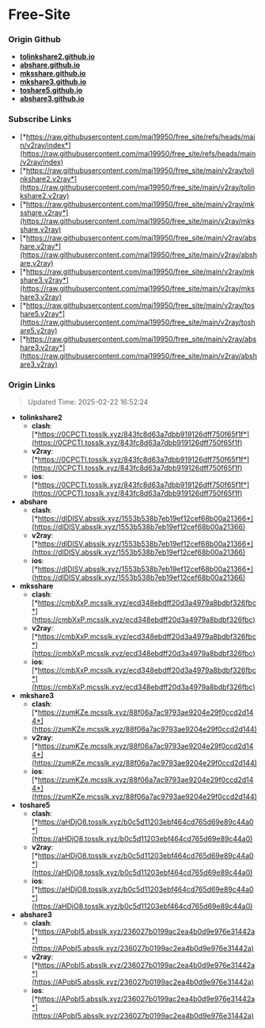 # Free-Site

### Origin Github

- [**tolinkshare2.github.io**](https://github.com/tolinkshare2/tolinkshare2.github.io)
- [**abshare.github.io**](https://github.com/abshare/abshare.github.io)
- [**mksshare.github.io**](https://github.com/mksshare/mksshare.github.io)
- [**mkshare3.github.io**](https://github.com/mkshare3/mkshare3.github.io)
- [**toshare5.github.io**](https://github.com/toshare5/toshare5.github.io)
- [**abshare3.github.io**](https://github.com/abshare3/abshare3.github.io)

### Subscribe Links

- [*https://raw.githubusercontent.com/mai19950/free_site/refs/heads/main/v2ray/index*](https://raw.githubusercontent.com/mai19950/free_site/refs/heads/main/v2ray/index)
- [*https://raw.githubusercontent.com/mai19950/free_site/main/v2ray/tolinkshare2.v2ray*](https://raw.githubusercontent.com/mai19950/free_site/main/v2ray/tolinkshare2.v2ray)
- [*https://raw.githubusercontent.com/mai19950/free_site/main/v2ray/mksshare.v2ray*](https://raw.githubusercontent.com/mai19950/free_site/main/v2ray/mksshare.v2ray)
- [*https://raw.githubusercontent.com/mai19950/free_site/main/v2ray/abshare.v2ray*](https://raw.githubusercontent.com/mai19950/free_site/main/v2ray/abshare.v2ray)
- [*https://raw.githubusercontent.com/mai19950/free_site/main/v2ray/mkshare3.v2ray*](https://raw.githubusercontent.com/mai19950/free_site/main/v2ray/mkshare3.v2ray)
- [*https://raw.githubusercontent.com/mai19950/free_site/main/v2ray/toshare5.v2ray*](https://raw.githubusercontent.com/mai19950/free_site/main/v2ray/toshare5.v2ray)
- [*https://raw.githubusercontent.com/mai19950/free_site/main/v2ray/abshare3.v2ray*](https://raw.githubusercontent.com/mai19950/free_site/main/v2ray/abshare3.v2ray)

### Origin Links

> Updated Time: 2025-02-22 16:52:24

- **tolinkshare2**
  - **clash**: [*https://0CPCTI.tosslk.xyz/843fc8d63a7dbb919126dff750f65f1f*](https://0CPCTI.tosslk.xyz/843fc8d63a7dbb919126dff750f65f1f)
  - **v2ray**: [*https://0CPCTI.tosslk.xyz/843fc8d63a7dbb919126dff750f65f1f*](https://0CPCTI.tosslk.xyz/843fc8d63a7dbb919126dff750f65f1f)
  - **ios**: [*https://0CPCTI.tosslk.xyz/843fc8d63a7dbb919126dff750f65f1f*](https://0CPCTI.tosslk.xyz/843fc8d63a7dbb919126dff750f65f1f)
- **abshare**
  - **clash**: [*https://dIDlSV.absslk.xyz/1553b538b7eb19ef12cef68b00a21366*](https://dIDlSV.absslk.xyz/1553b538b7eb19ef12cef68b00a21366)
  - **v2ray**: [*https://dIDlSV.absslk.xyz/1553b538b7eb19ef12cef68b00a21366*](https://dIDlSV.absslk.xyz/1553b538b7eb19ef12cef68b00a21366)
  - **ios**: [*https://dIDlSV.absslk.xyz/1553b538b7eb19ef12cef68b00a21366*](https://dIDlSV.absslk.xyz/1553b538b7eb19ef12cef68b00a21366)
- **mksshare**
  - **clash**: [*https://cmbXxP.mcsslk.xyz/ecd348ebdff20d3a4979a8bdbf326fbc*](https://cmbXxP.mcsslk.xyz/ecd348ebdff20d3a4979a8bdbf326fbc)
  - **v2ray**: [*https://cmbXxP.mcsslk.xyz/ecd348ebdff20d3a4979a8bdbf326fbc*](https://cmbXxP.mcsslk.xyz/ecd348ebdff20d3a4979a8bdbf326fbc)
  - **ios**: [*https://cmbXxP.mcsslk.xyz/ecd348ebdff20d3a4979a8bdbf326fbc*](https://cmbXxP.mcsslk.xyz/ecd348ebdff20d3a4979a8bdbf326fbc)
- **mkshare3**
  - **clash**: [*https://zumKZe.mcsslk.xyz/88f06a7ac9793ae9204e29f0ccd2d144*](https://zumKZe.mcsslk.xyz/88f06a7ac9793ae9204e29f0ccd2d144)
  - **v2ray**: [*https://zumKZe.mcsslk.xyz/88f06a7ac9793ae9204e29f0ccd2d144*](https://zumKZe.mcsslk.xyz/88f06a7ac9793ae9204e29f0ccd2d144)
  - **ios**: [*https://zumKZe.mcsslk.xyz/88f06a7ac9793ae9204e29f0ccd2d144*](https://zumKZe.mcsslk.xyz/88f06a7ac9793ae9204e29f0ccd2d144)
- **toshare5**
  - **clash**: [*https://aHDjO8.tosslk.xyz/b0c5d11203ebf464cd765d69e89c44a0*](https://aHDjO8.tosslk.xyz/b0c5d11203ebf464cd765d69e89c44a0)
  - **v2ray**: [*https://aHDjO8.tosslk.xyz/b0c5d11203ebf464cd765d69e89c44a0*](https://aHDjO8.tosslk.xyz/b0c5d11203ebf464cd765d69e89c44a0)
  - **ios**: [*https://aHDjO8.tosslk.xyz/b0c5d11203ebf464cd765d69e89c44a0*](https://aHDjO8.tosslk.xyz/b0c5d11203ebf464cd765d69e89c44a0)
- **abshare3**
  - **clash**: [*https://APobI5.absslk.xyz/236027b0199ac2ea4b0d9e976e31442a*](https://APobI5.absslk.xyz/236027b0199ac2ea4b0d9e976e31442a)
  - **v2ray**: [*https://APobI5.absslk.xyz/236027b0199ac2ea4b0d9e976e31442a*](https://APobI5.absslk.xyz/236027b0199ac2ea4b0d9e976e31442a)
  - **ios**: [*https://APobI5.absslk.xyz/236027b0199ac2ea4b0d9e976e31442a*](https://APobI5.absslk.xyz/236027b0199ac2ea4b0d9e976e31442a)
